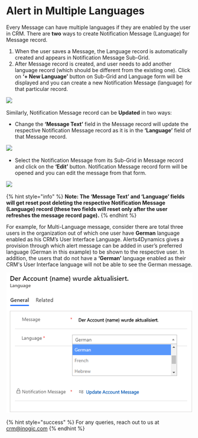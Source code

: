 # Alert in Multiple Languages

Every Message can have multiple languages if they are enabled by the user in CRM. There are **two** ways to create Notification Message (Language) for Message record.

1. When the user saves a Message, the Language record is automatically created and appears in Notification Message Sub-Grid.
2. After Message record is created, and user needs to add another language record (which should be different from the existing one). Click on **‘+ New Language’** button on Sub-Grid and Language form will be displayed and you can create a new Notification Message (language) for that particular record.

![](<../../.gitbook/assets/Multi\_1 (1).png>)

Similarly, Notification Message record can be **Updated** in two ways:

* Change the **‘Message Text’** field in the Message record will update the respective Notification Message record as it is in the **‘Language’** field of that Message record.

![](<../../.gitbook/assets/Multi\_2 (1).png>)

* Select the Notification Message from its Sub-Grid in Message record and click on the **‘Edit’** button. Notification Message record form will be opened and you can edit the message from that form.

![](<../../.gitbook/assets/Multi\_3 (1).png>)

{% hint style="info" %}
**Note: The ‘Message Text’ and ‘Language’ fields will get reset post deleting the respective Notification Message (Language) record (these two fields will reset only after the user refreshes the message record page).**
{% endhint %}

For example, for Multi-Language message, consider there are total three users in the organization out of which one user have **German** language enabled as his CRM’s User Interface Language. Alerts4Dynamics gives a provision through which alert message can be added in user’s preferred language (German in this example) to be shown to the respective user. In addition, the users that do not have a **‘German’** language enabled as their CRM's User Interface language will not be able to see the German message.

![](../../.gitbook/assets/MultiLanguageDropDown.png)

{% hint style="success" %}
For any queries, reach out to us at [crm@inogic.com](mailto:crm@inogic.com)
{% endhint %}
